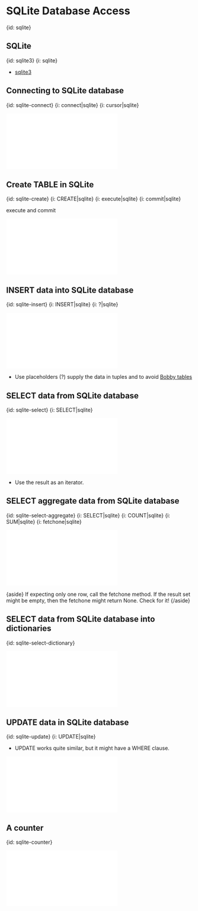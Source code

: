 # SQLite Database Access
{id: sqlite}

## SQLite
{id: sqlite3}
{i: sqlite}

* [sqlite3](http://docs.python.org/library/sqlite3.html)


## Connecting to SQLite database
{id: sqlite-connect}
{i: connect|sqlite}
{i: cursor|sqlite}

![](examples/sqlite/sql_connect.py)


## Create TABLE in SQLite
{id: sqlite-create}
{i: CREATE|sqlite}
{i: execute|sqlite}
{i: commit|sqlite}

execute and commit

![](examples/sqlite/sql_create.py)

## INSERT data into SQLite database
{id: sqlite-insert}
{i: INSERT|sqlite}
{i: ?|sqlite}

![](examples/sqlite/sql_insert.py)

* Use placeholders (?) supply the data in tuples and to avoid [Bobby tables](https://bobby-tables.com/)

## SELECT data from SQLite database
{id: sqlite-select}
{i: SELECT|sqlite}

![](examples/sqlite/sql_select.py)

* Use the result as an iterator.


## SELECT aggregate data from SQLite database
{id: sqlite-select-aggregate}
{i: SELECT|sqlite}
{i: COUNT|sqlite}
{i: SUM|sqlite}
{i: fetchone|sqlite}

![](examples/sqlite/sql_select_aggregate.py)

{aside}
If expecting only one row, call the fetchone method.
If the result set might be empty, then the fetchone might return None. Check for it!
{/aside}


## SELECT data from SQLite database into dictionaries
{id: sqlite-select-dictionary}

![](examples/sqlite/sql_select_dictionaries.py)

## UPDATE data in SQLite database
{id: sqlite-update}
{i: UPDATE|sqlite}

* UPDATE works quite similar, but it might have a WHERE clause.

![](examples/sqlite/sql_update.py)


## A counter
{id: sqlite-counter}

![](examples/sqlite/counter.py)


